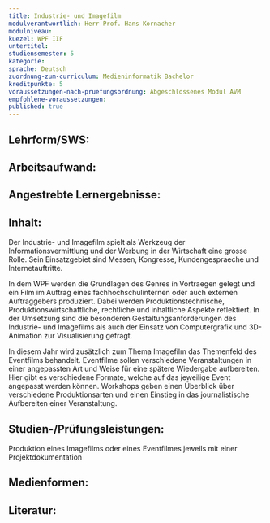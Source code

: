 ```yaml
---
title: Industrie- und Imagefilm
modulverantwortlich: Herr Prof. Hans Kornacher
modulniveau:
kuezel: WPF IIF
untertitel:
studiensemester: 5
kategorie:
sprache: Deutsch
zuordnung-zum-curriculum: Medieninformatik Bachelor
kreditpunkte: 5
voraussetzungen-nach-pruefungsordnung: Abgeschlossenes Modul AVM
empfohlene-voraussetzungen: 
published: true
---
```


## Lehrform/SWS:


## Arbeitsaufwand:

## Angestrebte Lernergebnisse:


## Inhalt:
Der Industrie- und Imagefilm spielt als Werkzeug der Informationsvermittlung und der Werbung in der Wirtschaft eine grosse Rolle. Sein Einsatzgebiet sind Messen, Kongresse, Kundengespraeche und Internetauftritte.  


In dem WPF werden die Grundlagen des Genres in Vortraegen gelegt und ein Film im Auftrag eines fachhochschulinternen oder auch externen Auftraggebers produziert. Dabei werden Produktionstechnische, Produktionswirtschaftliche, rechtliche und inhaltliche Aspekte reflektiert. In der Umsetzung sind die besonderen Gestaltungsanforderungen des Industrie- und Imagefilms als auch der Einsatz von Computergrafik und 3D-Animation zur Visualisierung gefragt.  


In diesem Jahr wird zusätzlich zum Thema Imagefilm das Themenfeld des Eventfilms behandelt. Eventfilme sollen verschiedene Veranstaltungen in einer angepassten Art und Weise für eine spätere Wiedergabe aufbereiten. Hier gibt es verschiedene Formate, welche auf das jeweilige Event angepasst werden können. Workshops geben einen Überblick über verschiedene Produktionsarten und einen Einstieg in das journalistische Aufbereiten einer Veranstaltung.

## Studien-/Prüfungsleistungen:
Produktion eines Imagefilms oder eines Eventfilmes jeweils mit einer Projektdokumentation

## Medienformen:


## Literatur:


